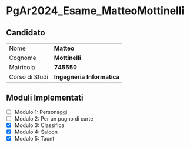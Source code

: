 # PgAr2024_Esame_MatteoMottinelli

## Candidato
|                   |                            |
|-------------------|----------------------------|
| Nome              | **Matteo**                 |
| Cognome           | **Mottinelli**             |
| Matricola         | **745550**                 |
| Corso di Studi    | **Ingegneria Informatica** |

## Moduli Implementati

- [ ] Modulo 1: Personaggi
- [ ] Modulo 2: Per un pugno di carte 
- [X] Modulo 3: Classifica
- [X] Modulo 4: Saloon
- [X] Modulo 5: Taunt